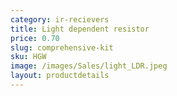 ```yaml
---
category: ir-recievers
title: Light dependent resistor
price: 0.70
slug: comprehensive-kit
sku: HGW
image: /images/Sales/light_LDR.jpeg
layout: productdetails
---
```

